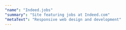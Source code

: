 ```yaml
---
"name": "Indeed.jobs"
"summary": "Site featuring jobs at Indeed.com"
"metaText": "Responsive web design and development"
---
```

